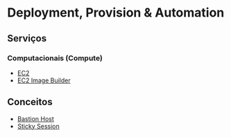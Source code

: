 # Deployment, Provision & Automation

## Serviços

### Computacionais (Compute)

- [EC2](./Services/EC2/README.md)
- [EC2 Image Builder](./Services/EC2_Image_Builder/README.md)

## Conceitos

- [Bastion Host](./Concepts/Bastion_Host/README.md)
- [Sticky Session](./Concepts/Sticky_Sessions/README.md)